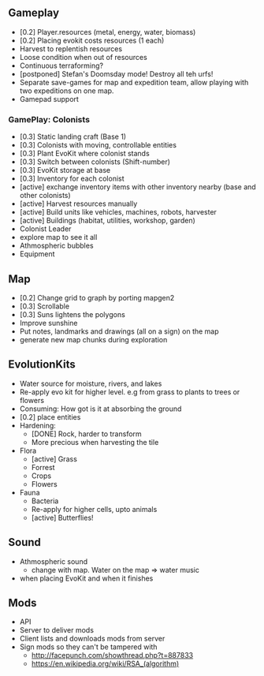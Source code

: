 
## Gameplay

* [0.2] Player.resources (metal, energy, water, biomass)
* [0.2] Placing evokit costs resources (1 each)
* Harvest to replentish resources
* Loose condition when out of resources
* Continuous terraforming?
* [postponed] Stefan's Doomsday mode! Destroy all teh urfs!
* Separate save-games for map and expedition team, allow playing with
  two expeditions on one map.
* Gamepad support


### GamePlay: Colonists

* [0.3] Static landing craft (Base 1)
* [0.3] Colonists with moving, controllable entities
* [0.3] Plant EvoKit where colonist stands
* [0.3] Switch between colonists (Shift-number)
* [0.3] EvoKit storage at base
* [0.3] Inventory for each colonist
* [active] exchange inventory items with other inventory nearby (base and other colonists)
* [active] Harvest resources manually
* [active] Build units like vehicles, machines, robots, harvester
* [active] Buildings (habitat, utilities, workshop, garden)
* Colonist Leader
* explore map to see it all
* Athmospheric bubbles
* Equipment


## Map

* [0.2] Change grid to graph by porting mapgen2
* [0.3] Scrollable
* [0.3] Suns lightens the polygons
* Improve sunshine 
* Put notes, landmarks and drawings (all on a sign) on the map
* generate new map chunks during exploration


## EvolutionKits

* Water source for moisture, rivers, and lakes
* Re-apply evo kit for higher level. e.g from grass to plants to trees or flowers
* Consuming: How got is it at absorbing the ground
* [0.2] place entities
* Hardening:
  * [DONE] Rock, harder to transform
  * More precious when harvesting the tile
* Flora
  * [active] Grass
  * Forrest
  * Crops
  * Flowers
* Fauna
  * Bacteria
  * Re-apply for higher cells, upto animals
  * [active] Butterflies!


## Sound

* Athmospheric sound
  * change with map. Water on the map => water music
* when placing EvoKit and when it finishes


## Mods

* API
* Server to deliver mods
* Client lists and downloads mods from server
* Sign mods so they can't be tampered with
  * http://facepunch.com/showthread.php?t=887833
  * https://en.wikipedia.org/wiki/RSA_(algorithm)

